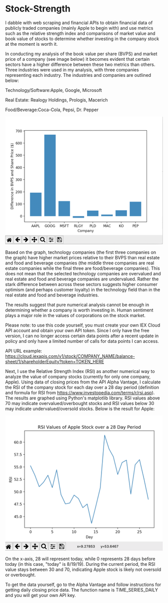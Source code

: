 # Stock-Strength
I dabble with web scraping and financial APIs to obtain financial data of publicly traded companies (mainly Apple to begin with) and use metrics such as the relative strength index and comparisons of market value and book value of stocks to determine whether investing in the company stock at the moment is worth it.

In conducting my analysis of the book value per share (BVPS) and market price of a company (see image below) it becomes evident that certain sectors have a higher difference between these two metrics than others. Three industries were used in my analysis, with three companies representing each industry. The industries and companies are outlined below:

Technology/Software:Apple, Google, Microsoft

Real Estate: Realogy Holdings, Prologis, Macerich

Food/Beverage:Coca-Cola, Pepsi, Dr. Pepper

![](StockStrengthGraph.png)

Based on the graph, technology companies (the first three companies on the graph) have higher market prices relative to their BVPS than real estate and food and beverage companies (the middle three companies are real estate companies while the final three are food/beverage companies). This does not mean that the selected technology companies are overvalued and real estate and food and beverage companies are undervalued. Rather the stark difference between across these sectors suggests higher consumer optimism (and perhaps customer loyalty) in the technology field than in the real estate and food and beverage industries. 


The results suggest that pure numerical analysis cannot be enough in determining whether a company is worth investing in. Human sentiment plays a major role in the values of corporations on the stock market. 


Please note: to use this code yourself, you must create your own IEX Cloud API account and obtain your own API token. Since I only have the free version, I can no longer access certain data points after a recent update in policy and only have a limited number of calls for data points I can access. 

API URL example: https://cloud.iexapis.com/v1/stock/COMPANY_NAME/balance-sheet/1/shareholderEquity?token=TOKEN_HERE

Next, I use the Relative Strength Index (RSI) as another numerical way to analyze the value of company stocks (currently for only one company, Apple). Using data of closing prices from the API Alpha Vantage, I calculate the RSI of the company stock for each day over a 28 day period (definition and formula for RSI from https://www.investopedia.com/terms/r/rsi.asp). The results are graphed using Python's matplotlib library. RSI values above 70 may indicate overvalued/overbought stocks and RSI values below 30 may indicate undervalued/oversold stocks. Below is the result for Apple:

![](RSIGraph.png)

On the x-axis, 28 will represent today, while 0 represents 28 days before today (in this case, "today" is 8/19/19). During the current period, the RSI value stays between 30 and 70, indicating Apple stock is likely not oversold or overbought.

To get the data yourself, go to the Alpha Vantage and follow instructions for getting daily closing price data. The function name is TIME_SERIES_DAILY and you will get your own API key. 
